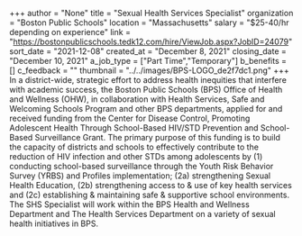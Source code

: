 +++
author = "None"
title = "Sexual Health Services Specialist"
organization = "Boston Public Schools"
location = "Massachusetts"
salary = "$25-40/hr depending on experience"
link = "https://bostonpublicschools.tedk12.com/hire/ViewJob.aspx?JobID=24079"
sort_date = "2021-12-08"
created_at = "December 8, 2021"
closing_date = "December 10, 2021"
a_job_type = ["Part Time","Temporary"]
b_benefits = []
c_feedback = ""
thumbnail = "../../images/BPS-LOGO_de2f7dc1.png"
+++
In a district-wide, strategic effort to address health inequities that interfere with academic success, the Boston Public Schools (BPS) Office of Health and Wellness (OHW), in collaboration with Health Services, Safe and Welcoming Schools Program and other BPS departments, applied for and received funding from the Center for Disease Control, Promoting Adolescent Health Through School-Based HIV/STD Prevention and School-Based Surveillance Grant. The primary purpose of this funding is to build the capacity of districts and schools to effectively contribute to the reduction of HIV infection and other STDs among adolescents by (1) conducting school-based surveillance through the Youth Risk Behavior Survey (YRBS) and Profiles implementation; (2a) strengthening Sexual Health Education, (2b) strengthening access to & use of key health services and (2c) establishing & maintaining safe & supportive school environments. The SHS Specialist will work within the BPS Health and Wellness Department and The Health Services Department on a variety of sexual health initiatives in BPS.